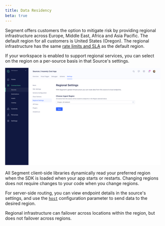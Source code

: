 ```yaml
---
title: Data Residency
beta: true
---
```

Segment offers customers the option to mitigate risk by providing regional infrastructure across Europe, Middle East, Africa and Asia Pacific. The default region for all customers is United States (Oregon). The regional infrastructure has the same [rate limits and SLA](/docs/connections/rate-limits/) as the default region.

If your workspace is enabled to support regional services, you can select on the region on a per-source basis in that Source's settings.

![Data Residency Settings](images/data-residency.png)

All Segment client-side libraries dynamically read your preferred region when the SDK is loaded when your app starts or restarts. Changing regions does not require changes to your code when you change regions.

For server-side routing, you can view endpoint details in the source's settings, and use the [`host`](https://github.com/segmentio/analytics-python/blob/c9f5ba6b58813eba1c3e5c778b0fc8d86f937f55/analytics/__init__.py#L9) configuration parameter to send data to the desired region.

Regional infrastructure can failover across locations within the region, but does not failover across regions.